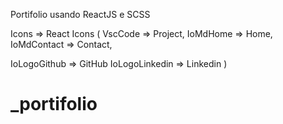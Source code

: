 Portifolio usando ReactJS e SCSS

Icons => React Icons (
VscCode => Project,
IoMdHome => Home,
IoMdContact => Contact,

IoLogoGithub => GitHub
IoLogoLinkedin => Linkedin
)
# _portifolio
